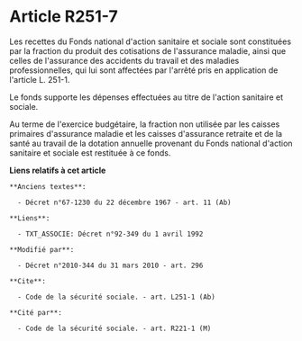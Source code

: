 # Article R251-7

Les recettes du Fonds national d'action sanitaire et sociale sont constituées par la fraction du produit des cotisations de
l'assurance maladie, ainsi que celles de l'assurance des accidents du travail et des maladies professionnelles, qui lui sont
affectées par l'arrêté pris en application de l'article L. 251-1. 

Le fonds supporte les dépenses effectuées au titre de l'action sanitaire et sociale. 

Au terme de l'exercice budgétaire, la fraction non utilisée par les caisses primaires d'assurance maladie et les caisses
d'assurance retraite et de la santé au travail de la dotation annuelle provenant du Fonds national d'action sanitaire et
sociale est restituée à ce fonds.

**Liens relatifs à cet article**

	**Anciens textes**:

	  - Décret n°67-1230 du 22 décembre 1967 - art. 11 (Ab)

	**Liens**:

	  - TXT_ASSOCIE: Décret n°92-349 du 1 avril 1992

	**Modifié par**:

	  - Décret n°2010-344 du 31 mars 2010 - art. 296

	**Cite**:

	  - Code de la sécurité sociale. - art. L251-1 (Ab)

	**Cité par**:

	  - Code de la sécurité sociale. - art. R221-1 (M)
